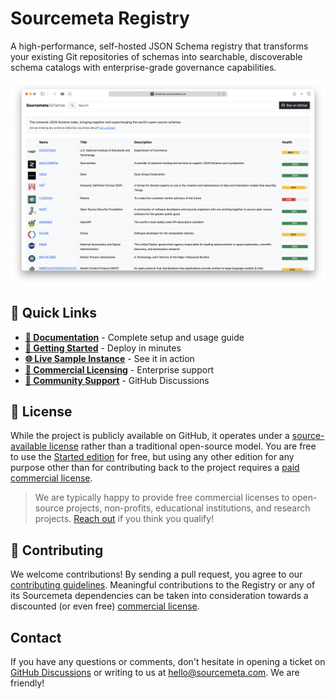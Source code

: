 # Sourcemeta Registry

A high-performance, self-hosted JSON Schema registry that transforms your
existing Git repositories of schemas into searchable, discoverable schema
catalogs with enterprise-grade governance capabilities.

[![A screenshot of the Sourcemeta Registry](./docs/assets/screenshot.png)](https://schemas.sourcemeta.com)

## :rocket: Quick Links

- **[:book: Documentation](https://registry.sourcemeta.com)** - Complete setup and usage guide
- **[:dart: Getting Started](https://registry.sourcemeta.com/getting-started)** - Deploy in minutes
- **[:globe_with_meridians: Live Sample Instance](https://schemas.sourcemeta.com)** - See it in action
- **[:briefcase: Commercial Licensing](https://registry.sourcemeta.com/commercial)** - Enterprise support
- **[:speech_balloon: Community Support](https://github.com/sourcemeta/registry/discussions)** - GitHub Discussions

## :page_facing_up: License

While the project is publicly available on GitHub, it operates under a
[source-available
license](https://github.com/sourcemeta/registry/blob/main/LICENSE) rather than
a traditional open-source model. You are free to use the [Started
edition](https://github.com/sourcemeta/registry/pkgs/container/registry) for
free, but using any other edition for any purpose other than for contributing
back to the project requires a [paid commercial
license](https://registry.sourcemeta.com/commercial/).

> We are typically happy to provide free commercial licenses to open-source
> projects, non-profits, educational institutions, and research projects.
> [Reach out](mailto:hello@sourcemeta.com) if you think you qualify!

## :handshake: Contributing

We welcome contributions! By sending a pull request, you agree to our
[contributing
guidelines](https://github.com/sourcemeta/.github/blob/main/CONTRIBUTING.md).
Meaningful contributions to the Registry or any of its Sourcemeta dependencies
can be taken into consideration towards a discounted (or even free) [commercial
license](https://registry.sourcemeta.com/commercial/).

## Contact

If you have any questions or comments, don't hesitate in opening a ticket on
[GitHub Discussions](https://github.com/sourcemeta/registry/discussions) or
writing to us at [hello@sourcemeta.com](mailto:hello@sourcemeta.com). We are
friendly!
